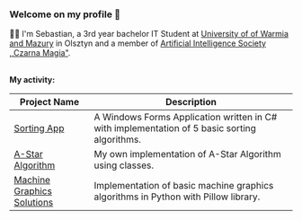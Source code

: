 ### Welcome on my profile 👋

🧙‍♂️ I'm Sebastian, a 3rd year bachelor IT Student at [University of of Warmia and Mazury](https://uwm.edu.pl/) in Olsztyn and a member of [Artificial Intelligence Society ,,Czarna Magia"](https://www.facebook.com/people/Ko%C5%82o-Naukowe-Sztucznej-Inteligencji-Czarna-Magia/100093587573194/).<br><br>


**My activity:**

| Project Name  | Description |
| ------------- | ------------- |
| [Sorting App](https://github.com/SebaKo23/SortingApp)  | A Windows Forms Application written in C# with implementation of 5 basic sorting algorithms.  |
| [A-Star Algorithm](https://github.com/SebaKo23/a-star-algorithm)  | My own implementation of A-Star Algorithm using classes.  |
| [Machine Graphics Solutions](https://github.com/SebaKo23/Machine-Graphics-Codes)  | Implementation of basic machine graphics algorithms in Python with Pillow library.  |


<!--
**SebaKo23/SebaKo23** is a ✨ _special_ ✨ repository because its `README.md` (this file) appears on your GitHub profile.

Here are some ideas to get you started:

- 🔭 I’m currently working on ...
- 🌱 I’m currently learning ...
- 👯 I’m looking to collaborate on ...
- 🤔 I’m looking for help with ...
- 💬 Ask me about ...
- 📫 How to reach me: ...
- 😄 Pronouns: ...
- ⚡ Fun fact: ...
-->
